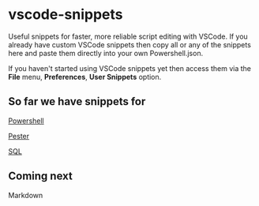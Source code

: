 # vscode-snippets

Useful snippets for faster, more reliable script editing with VSCode. If you already have custom VSCode snippets then copy all or any of the snippets here and paste them directly into your own Powershell.json.

If you haven't started using VSCode snippets yet then access them via the **File** menu, **Preferences**, **User Snippets** option.

## So far we have snippets for

[Powershell](https://github.com/fatherjack/vscode-snippets/blob/master/powershell.json)

[Pester](https://github.com/fatherjack/vscode-snippets/blob/master/pester.json)

[SQL](https://github.com/fatherjack/vscode-snippets/blob/master/sql.json)

## Coming next

Markdown[](https://github.com/fatherjack/vscode-snippets/blob/master/markdown.json)